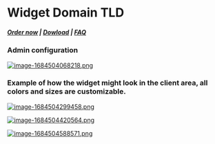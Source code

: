 # Widget Domain TLD

#####  [Order now](https://puqcloud.com/whmcs-addon-puq-customization.php) | [Dowload](https://download.puqcloud.com/WHMCS/addons/PUQ-Customization/) | [FAQ](https://faq.puqcloud.com/)

### Аdmin configuration

[![image-1684504068218.png](https://doc.puq.info/uploads/images/gallery/2023-05/scaled-1680-/image-1684504068218.png)](https://doc.puq.info/uploads/images/gallery/2023-05/image-1684504068218.png)

### Example of how the widget might look in the client area, all colors and sizes are customizable.

[![image-1684504299458.png](https://doc.puq.info/uploads/images/gallery/2023-05/scaled-1680-/image-1684504299458.png)](https://doc.puq.info/uploads/images/gallery/2023-05/image-1684504299458.png)

[![image-1684504420564.png](https://doc.puq.info/uploads/images/gallery/2023-05/scaled-1680-/image-1684504420564.png)](https://doc.puq.info/uploads/images/gallery/2023-05/image-1684504420564.png)

[![image-1684504588571.png](https://doc.puq.info/uploads/images/gallery/2023-05/scaled-1680-/image-1684504588571.png)](https://doc.puq.info/uploads/images/gallery/2023-05/image-1684504588571.png)

